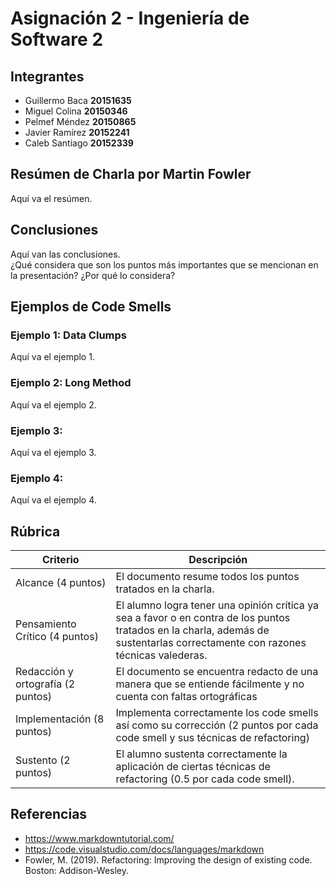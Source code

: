 # Asignación 2 - Ingeniería de Software 2

## Integrantes

- Guillermo Baca **20151635**
- Miguel Colina **20150346**
- Pelmef Méndez **20150865**
- Javier Ramírez **20152241**
- Caleb Santiago **20152339**

## Resúmen de Charla por Martin Fowler

Aquí va el resúmen.

## Conclusiones

Aquí van las conclusiones.  
¿Qué considera que son los puntos más importantes que se mencionan en la presentación? ¿Por qué lo considera?

## Ejemplos de Code Smells

### Ejemplo 1: Data Clumps

Aquí va el ejemplo 1.

### Ejemplo 2: Long Method

Aquí va el ejemplo 2. 

### Ejemplo 3: 

Aquí va el ejemplo 3. 

### Ejemplo 4: 

Aquí va el ejemplo 4.

## Rúbrica

| Criterio                           | Descripción                                                                                                                                                                    |
|------------------------------------|--------------------------------------------------------------------------------------------------------------------------------------------------------------------------------|
| Alcance (4 puntos)                 | El documento resume todos los puntos tratados en la charla.                                                                                                                    |
| Pensamiento Crítico (4 puntos)     | El alumno logra tener una opinión crítica ya sea a favor o en contra de los puntos tratados en la charla, además de sustentarlas correctamente con razones técnicas valederas. |
| Redacción y ortografía  (2 puntos) | El documento se encuentra redacto de una manera que se entiende fácilmente y no cuenta con faltas ortográficas                                                                 |
| Implementación (8 puntos) 	     | Implementa correctamente los code smells así como su corrección (2 puntos por cada code smell y sus técnicas de refactoring)                                                   |
| Sustento (2 puntos)                | El alumno sustenta correctamente la aplicación de ciertas técnicas de refactoring (0.5 por cada code smell).                                                                   |

## Referencias

- https://www.markdowntutorial.com/
- https://code.visualstudio.com/docs/languages/markdown
- Fowler, M. (2019). Refactoring: Improving the design of existing code. Boston: Addison-Wesley.